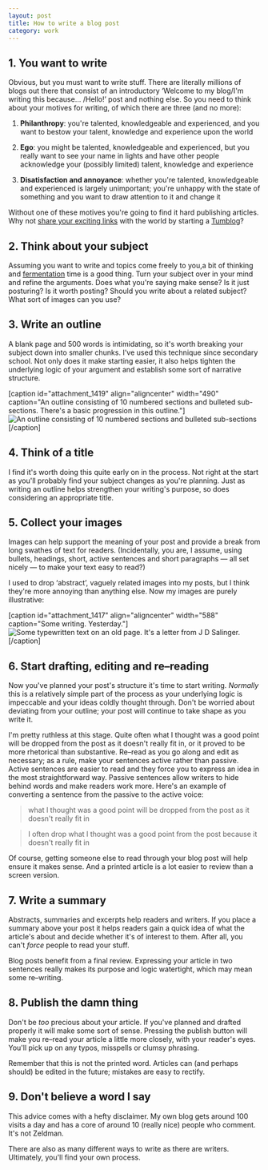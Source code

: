 ```yaml
---
layout: post
title: How to write a blog post
category: work
---
```


## 1. You want to write


Obvious, but you must want to write stuff. There are literally millions of blogs out there that consist of an introductory ‘Welcome to my blog/I'm writing this because… /Hello!’ post and nothing else. So you need to think about your motives for writing, of which there are three (and no more):



	
  1. **Philanthropy**: you're talented, knowledgeable and experienced, and you want to bestow your talent, knowledge and experience upon the world

	
  2. **Ego**: you might be talented, knowledgeable and experienced, but you really want to see your name in lights and have other people acknowledge your (possibly limited) talent, knowledge and experience

	
  3. **Disatisfaction and annoyance**: whether you're talented, knowledgeable and experienced is largely unimportant; you're unhappy with the state of something and you want to draw attention to it and change it


Without one of these motives you're going to find it hard publishing articles. Why not [share your exciting links](http://leonpaternoster.com/2010/03/why-i-dont-like-tumblr-posterous/) with the world by starting a [Tumblog](http://tumblr.com)?


## 2. Think about your subject


Assuming you want to write and topics come freely to you,a bit of thinking and [fermentation](http://en.wikipedia.org/wiki/Fermentation_(wine)) time is a good thing. Turn your subject over in your mind and refine the arguments. Does what you're saying make sense? Is it just posturing? Is it worth posting? Should you write about a related subject? What sort of images can you use?


## 3. Write an outline


A blank page and 500 words is intimidating, so it's worth breaking your subject down into smaller chunks. I've used this technique since secondary school. Not only does it make starting easier, it also helps tighten the underlying logic of your argument and establish some sort of narrative structure.

[caption id="attachment_1419" align="aligncenter" width="490" caption="An outline consisting of 10 numbered sections and bulleted sub-sections. There's a basic progression in this outline."]![An outline consisting of 10 numbered sections and bulleted sub-sections](http://leonpaternoster.com/wp-content/uploads/2010/09/writing.jpg)[/caption]


## 4. Think of a title


I find it's worth doing this quite early on in the process. Not right at the start as you'll probably find your subject changes as you're planning. Just as writing an outline helps strengthen your writing's purpose, so does considering an appropriate title.


## 5. Collect your images


Images can help support the meaning of your post and provide a break from long swathes of text for readers. (Incidentally, you are, I assume, using bullets, headings, short, active sentences and short paragraphs — all set nicely — to make your text easy to read?)

I used to drop ‘abstract’, vaguely related images into my posts, but I think they're more annoying than anything else. Now my images are purely illustrative:

[caption id="attachment_1417" align="aligncenter" width="588" caption="Some writing. Yesterday."]![Some typewritten text on an old page. It's a letter from J D Salinger.](http://leonpaternoster.com/wp-content/uploads/2010/09/salinger.jpg)[/caption]



## 6. Start drafting, editing and re–reading


Now you've planned your post's structure it's time to start writing. _Normally_ this is a relatively simple part of the process as your underlying logic is impeccable and your ideas coldly thought through. Don't be worried about deviating from your outline; your post will continue to take shape as you write it.

I'm pretty ruthless at this stage. Quite often what I thought was a good point will be dropped from the post as it doesn't really fit in, or it proved to be more rhetorical than substantive. Re–read as you go along and edit as necessary; as a rule, make your sentences active rather than passive. Active sentences are easier to read and they force you to express an idea in the most straightforward way. Passive sentences allow writers to hide behind words and make readers work more. Here's an example of converting a sentence from the passive to the active voice:


> what I thought was a good point will be dropped from the post as it doesn't really fit in




> I often drop what I thought was a good point from the post because it doesn't really fit in


Of course, getting someone else to read through your blog post will help ensure it makes sense. And a printed article is a lot easier to review than a screen version.


## 7. Write a summary


Abstracts, summaries and excerpts help readers and writers. If you place a summary above your post it helps readers gain a quick idea of what the article's about and decide whether it's of interest to them. After all, you can't _force_ people to read your stuff.

Blog posts benefit from a final review. Expressing your article in two sentences really makes its purpose and logic watertight, which may mean some re–writing.


## 8. Publish the damn thing


Don't be _too_ precious about your article. If you've planned and drafted properly it will make some sort of sense. Pressing the publish button will make you re–read your article a little more closely, with your reader's eyes. You'll pick up on any typos, misspells or clumsy phrasing.

Remember that this is not the printed word. Articles can (and perhaps should) be edited in the future; mistakes are easy to rectify.


## 9. Don't believe a word I say


This advice comes with a hefty disclaimer. My own blog gets around 100 visits a day and has a core of around 10 (really nice) people who comment. It's not Zeldman.

There are also as many different ways to write as there are writers. Ultimately, you'll find your own process.
